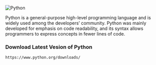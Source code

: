 ![Python]('https://www.google.com/imgres?imgurl=https%3A%2F%2Fupload.wikimedia.org%2Fwikipedia%2Fcommons%2Fthumb%2Fc%2Fc3%2FPython-logo-notext.svg%2F640px-Python-logo-notext.svg.png&tbnid=R_Z2LEghE0FruM&vet=12ahUKEwjpuq3WiYqDAxUQbmwGHbEnBBUQMygAegQIARBL..i&imgrefurl=https%3A%2F%2Fen.wikipedia.org%2Fwiki%2FPython_(programming_language)&docid=3wRBXLyvECcz0M&w=640&h=701&q=pyhton&ved=2ahUKEwjpuq3WiYqDAxUQbmwGHbEnBBUQMygAegQIARBL')

Python is a general-purpose high-level programming language and is widely used among the developers’ community. 
Python was mainly developed for emphasis on code readability, and its syntax allows programmers to express concepts in fewer lines of code.

### Download Latest Vesion of Python
```
https://www.python.org/downloads/
```
